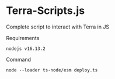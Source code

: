 # Terra-Scripts.js

Complete script to interact with Terra in JS 

Requirements 
```
nodejs v16.13.2
```
Command 

```
node --loader ts-node/esm deploy.ts
```
